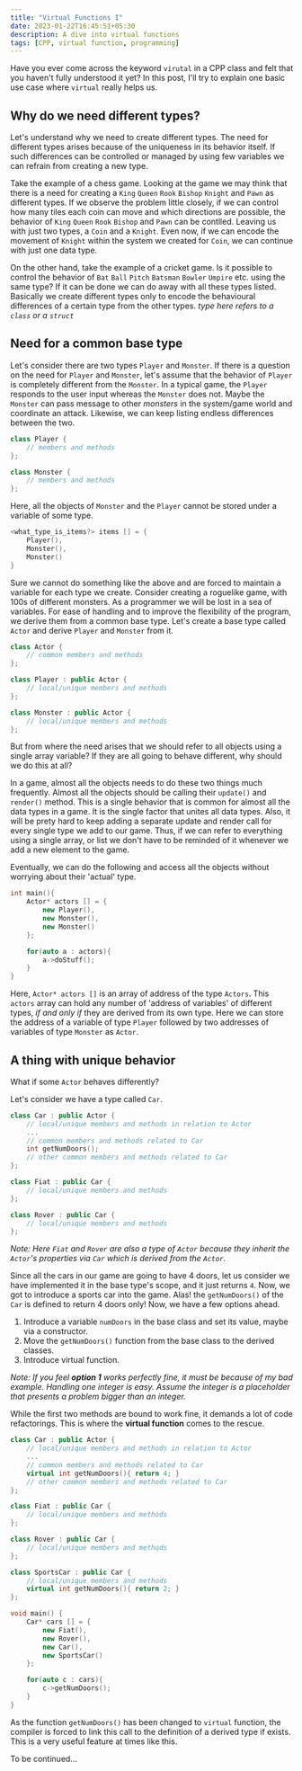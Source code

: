 ```yaml
---
title: "Virtual Functions I"
date: 2023-01-22T16:45:51+05:30
description: A dive into virtual functions
tags: [CPP, virtual function, programming]
---
```


Have you ever come across the keyword `virutal` in a CPP class and felt that you haven't fully understood it yet?
In this post, I'll try to explain one basic use case where `virtual` really helps us. 
## Why do we need different types?
Let's understand why we need to create different types. The need for different types arises because of the uniqueness in its behavior itself. If such differences can be controlled or managed by using few variables we can refrain from creating a new type. 

Take the example of a chess game. Looking at the game we may think that there is a need for creating a `King` `Queen` `Rook` `Bishop` `Knight` and `Pawn` as different types. If we observe the problem little closely, if we can control how many tiles each coin can move and which directions are possible, the behavior of `King` `Queen` `Rook` `Bishop` and `Pawn` can be contlled. Leaving us with just two types, a `Coin` and a `Knight`. Even now, if we can encode the movement of `Knight` within the system we created for `Coin`, we can continue with just one data type.

On the other hand, take the example of a cricket game. Is it possible to control the behavior of `Bat` `Ball` `Pitch` `Batsman` `Bowler` `Umpire` etc. using the same type? If it can be done we can do away with all these types listed.
Basically we create different types only to encode the behavioural differences of a certain type from the other types. 
**type* here refers to a `class` or a `struct`*
## Need for a common base type
Let's consider there are two types `Player` and `Monster`. 
If there is a question on the need for `Player` and `Monster`, let's assume that the behavior of `Player` is completely different from the `Monster`. In a typical game, the `Player` responds to the user input whereas the `Monster` does not. Maybe the `Monster` can pass message to other *monsters* in the system/game world and coordinate an attack.
Likewise, we can keep listing endless differences between the two. 

```c++
class Player {
    // members and methods
};

class Monster {
    // members and methods
};
```
Here, all the objects of `Monster` and the `Player` cannot be stored under a variable of some type. 

```c++
<what_type_is_items?> items [] = {
    Player(),
    Monster(),
    Monster()
}

```
Sure we cannot do something like the above and are forced to maintain a variable for each type we create. Consider creating a roguelike game, with 100s of different monsters. As a programmer we will be lost in a sea of variables. For ease of handling and to improve the flexibility of the program, we derive them from a common base type. Let's create a base type called `Actor` and derive `Player` and `Monster` from it.

```c++
class Actor {
    // common members and methods
};

class Player : public Actor {
    // local/unique members and methods
};

class Monster : public Actor {
    // local/unique members and methods
};
```
But from where the need arises that we should refer to all objects using a single array variable? If they are all going to behave different, why should we do this at all?

In a game, almost all the objects needs to do these two things much frequently. Almost all the objects should be calling their `update()` and `render()` method. This is a single behavior that is common for almost all the data types in a game. It is the single factor that unites all data types. Also, it will be prety hard to keep adding a separate update and render call for every single type we add to our game. Thus, if we can refer to everything using a single array, or list we don't have to be reminded of it whenever we add a new element to the game.

Eventually, we can do the following and access all the objects without worrying about their 'actual' type. 

```c++
int main(){
    Actor* actors [] = {
        new Player(),
        new Monster(),
        new Monster()
    };

    for(auto a : actors){
        a->doStuff();
    }
}
```
Here, `Actor* actors []` is an array of address of the type `Actors`.
This `actors` array can hold any number of 'address of variables' of different types, *if and only if* they are derived from its own type. Here we can store the address of a variable of type `Player` followed by two addresses of variables of type `Monster` as `Actor`.

<!--- How sure are we that all the objects in the array `Actor` have a method `doStuff()`? If the compiler figures out that this function call is not valid i.e. there is no method to call at this point, it will generate a compiler error. If it compiles, it works! not worries.
--->

## A thing with unique behavior
What if some `Actor` behaves differently?

Let's consider we have a type called `Car`.

```c++
class Car : public Actor {
    // local/unique members and methods in relation to Actor
    ...
    // common members and methods related to Car
    int getNumDoors();
    // other common members and methods related to Car
};

class Fiat : public Car {
    // local/unique members and methods
};

class Rover : public Car {
    // local/unique members and methods
};
```
*Note: Here `Fiat` and `Rover` are also a type of `Actor` because they inherit the `Actor`'s properties via `Car` which is derived from the `Actor`.*

Since all the cars in our game are going to have 4 doors, let us consider we have implemented it in the base type's scope, and it just returns `4`. 
Now, we got to introduce a sports car into the game. 
Alas! the `getNumDoors()` of the `Car` is defined to return 4 doors only! 
Now, we have a few options ahead.

1. Introduce a variable `numDoors` in the base class and set its value, maybe via a constructor.
2. Move the `getNumDoors()` function from the base class to the derived classes.
3. Introduce virtual function.

*Note: If you feel **option 1** works perfectly fine, it must be because of my bad example. Handling one integer is easy. Assume the integer is a placeholder that presents a problem bigger than an integer.*

While the first two methods are bound to work fine, it demands a lot of code refactorings. This is where the **virtual function** comes to the rescue. 

```c++
class Car : public Actor {
    // local/unique members and methods in relation to Actor
    ...
    // common members and methods related to Car
    virtual int getNumDoors(){ return 4; }
    // other common members and methods related to Car
};

class Fiat : public Car {
    // local/unique members and methods
};

class Rover : public Car {
    // local/unique members and methods
};

class SportsCar : public Car {
    // local/unique members and methods
    virtual int getNumDoors(){ return 2; }
};

void main() {
    Car* cars [] = {
        new Fiat(),
        new Rover(),
        new Car(),
        new SportsCar()
    };

    for(auto c : cars){
        c->getNumDoors();
    }
}
```
As the function `getNumDoors()` has been changed to `virtual` function, the compiler is forced to link this call to the definition of a derived type if exists. This is a very useful feature at times like this. 

To be continued...